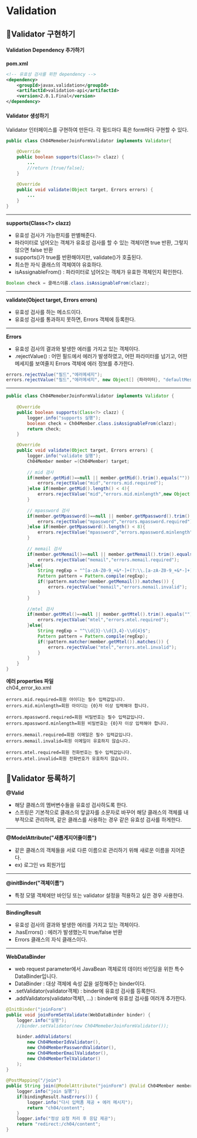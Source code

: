 
# Validation

## 🎁Validator 구현하기

#### Validation Dependency 추가하기
**pom.xml**
```xml
<!-- 유효성 검사를 위한 dependency -->
<dependency>
	<groupId>javax.validation</groupId>
	<artifactId>validation-api</artifactId>
	<version>2.0.1.Final</version>
</dependency>
```

#### Validator 생성하기
Validator 인터페이스를 구현하여 만든다.
각 필드마다 혹은 form마다 구현할 수 있다.
```java
public class Ch04MemeberJoinFormValidator implements Validator{

	@Override
	public boolean supports(Class<?> clazz) {
		...
		//return [true/false];
	}
	
	@Override
	public void validate(Object target, Errors errors) {
		...
	}
}
```
<hr/>

 **supports(Class<?> clazz)**
 - 유효성 검사가 가능한지를 판별해준다.
 - 파라미터로 넘어오는 객체가 유효성 검사를 할 수 있는 객체이면 true 반환, 그렇지 않으면 false 반환
- supports()가 true를 반환해야지만, validate()가 호출된다.
- 최소한 자식 클래스의 객체여야 유효하다.
- isAssignableFrom() : 파라미터로 넘어오는  객체가 유효한 객체인지 확인한다.
```java
Boolean check = 클래스이름.class.isAssignableFrom(clazz);
```
<hr/>

**validate(Object target, Errors errors)**
- 유효성 검사를 하는 메소드이다.
- 유효성 검사를 통과하지 못하면, Errors 객체에 등록한다.
<hr/>

**Errors**
- 유효성 검사의 결과와 발생한 에러를 가지고 있는 객체이다.
- .rejectValue() : 어떤 필드에서 에러가 발생하였고, 어떤 파라미터를 넘기고, 어떤 메세지를 보여줄지 Errors 객체에 에러 정보를 추가한다.
```java
errors.rejectValue("필드","에러메세지");
errors.rejectValue("필드","에러메세지", new Object[] {파라미터}, "defaultMessage");
```
<hr/>

```java
public class Ch04MemeberJoinFormValidator implements Validator {
	
	@Override
	public boolean supports(Class<?> clazz) {
		logger.info("supports 실행");
		boolean check = Ch04Member.class.isAssignableFrom(clazz); 
		return check;
	}

	@Override
	public void validate(Object target, Errors errors) {
		logger.info("validate 실행");
		Ch04Member member =(Ch04Member) target;
		
		// mid 검사
		if(member.getMid()==null || member.getMid().trim().equals("")) {
			errors.rejectValue("mid","errors.mid.required"); 
		}else if(member.getMid().length() < 4){
			errors.rejectValue("mid","errors.mid.minlength",new Object[] {4}, ""); 
		}
		
		// mpassword 검사
		if(member.getMpassword()==null || member.getMpassword().trim().equals("")) {
			errors.rejectValue("mpassword","errors.mpassword.required"); 
		}else if(member.getMpassword().length() < 8){
			errors.rejectValue("mpassword","errors.mpassword.minlength",new Object[] {8}, ""); 
		}
		
		// memail 검사
		if(member.getMemail()==null || member.getMemail().trim().equals("")) {
			errors.rejectValue("memail","errors.memail.required");
		}else{
			String regExp = "^[a-zA-Z0-9_+&*-]+(?:\\.[a-zA-Z0-9_+&*-]+)*@(?:[a-zA-Z0-9-]+\\.)+[a-zA-Z]{2,7}$";
			Pattern pattern = Pattern.compile(regExp);
			if(!pattern.matcher(member.getMemail()).matches()) {
				errors.rejectValue("memail","errors.memail.invalid"); 
			}
		}
		
		//mtel 검사
		if(member.getMtel()==null || member.getMtel().trim().equals("")) {
			errors.rejectValue("mtel","errors.mtel.required"); 
		}else{
			String regExp = "^\\d{3}-\\d{3,4}-\\d{4}$";
			Pattern pattern = Pattern.compile(regExp);
			if(!pattern.matcher(member.getMtel()).matches()) {
				errors.rejectValue("mtel","errors.mtel.invalid"); 
			}
		}
	}
}
```
**에러 properties 파일**   
ch04_error_ko.xml
```
errors.mid.required=회원 아이디는 필수 입력값입니다.
errors.mid.minlength=회원 아이디는 {0}자 이상 입력해야 합니다.

errors.mpassword.required=회원 비밀번호는 필수 입력값입니다.
errors.mpassword.minlength=회원 비밀번호는 {0}자 이상 입력해야 합니다.

errors.memail.required=회원 이메일은 필수 입력값입니다.
errors.memail.invalid=회원 이메일이 유효하지 않습니다.

errors.mtel.required=회원 전화번호는 필수 입력값입니다.
errors.mtel.invalid=회원 전화번호가 유효하지 않습니다.
```

## 🎉Validator 등록하기

**@Valid**
- 해당 클래스의 멤버변수들을 유효성 검사하도록 한다.
- 스프링은 기본적으로 클래스의 앞글자를 소문자로 바꾸어 해당 클래스의 객체를 내부적으로 관리하여, 같은 클래스를 사용하는 경우 같은 유효성 검사를 하게한다.
<hr />

**@ModelAttribute("새롭게지어줄이름")**
- 같은 클래스의 객체들을 서로 다른 이름으로 관리하기 위해 새로운 이름을 지어준다.
- ex) 로그인 vs 회원가입
<hr />

**@initBinder("객체이름")**
- 특정 모델 객체에만 바인딩 또는 validator 설정을 적용하고 싶은 경우  사용한다.
<hr />

**BindingResult**
- 유효성 검사의 결과와 발생한 에러를 가지고 있는 객체이다.
- .hasErrors() : 에러가 발생했는지 true/false 반환 
- Errors 클래스의 자식 클래스이다.
<hr/>

**WebDataBinder**
-  web request parameter에서 JavaBean 객체로의 데이터 바인딩을 위한 특수 DataBinder입니다.
- DataBinder : 대상 객체에 속성 값을 설정해주는 binder이다. 
- .setValidator(validator객체) : binder에 유효성 검사를 등록한다. 
- .addValidators(validator객체1, ...) : binder에 유효성 검사를 여러개 추가한다. 
```java
@InitBinder("joinForm")
public void joinFormSetValidate(WebDataBinder binder) {
	logger.info("실행");
	//binder.setValidator(new Ch04MemeberJoinFormValidator());
	
	binder.addValidators(
		new Ch04MemberIdValidator(),
		new Ch04MemberPasswordValidator(),
		new Ch04MemberEmailValidator(),
		new Ch04MemberTelValidator()
	);
}
	
@PostMapping("/join")
public String join(@ModelAttribute("joinForm") @Valid Ch04Member member, BindingResult bindingResult){  
	logger.info("join 실행");
	if(bindingResult.hasErrors()) {
		logger.info("다시 입력폼 제공 + 에러 메시지");
		return "ch04/content";
	}
	logger.info("정상 요청 처리 후 응답 제공");
	return "redirect:/ch04/content"; 
}
```